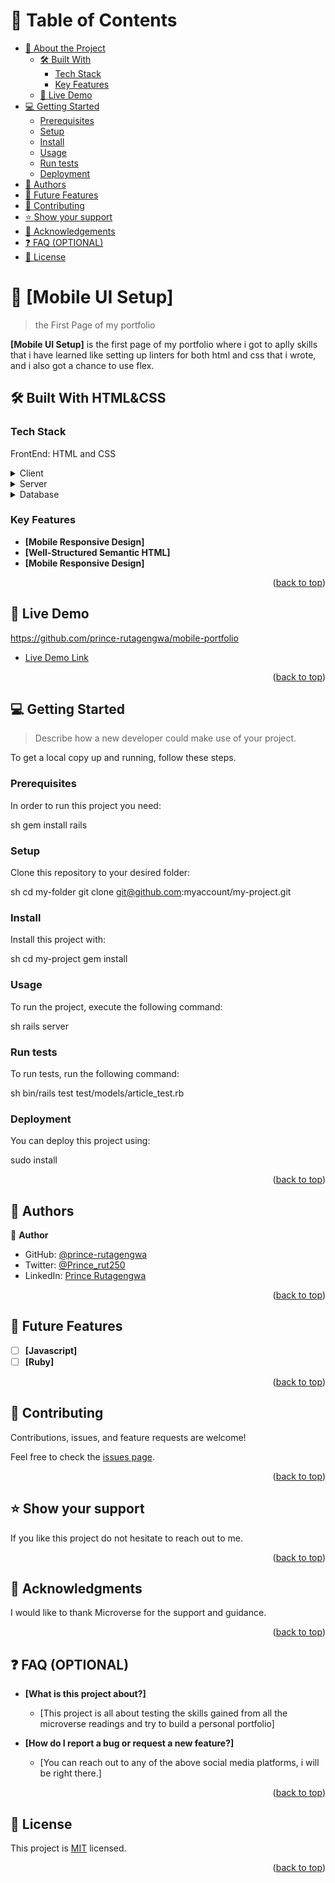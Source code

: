 <a name="readme-top"></a>

# 📗 Table of Contents

- [📖 About the Project](#about-project)
  - [🛠 Built With](#built-with)
    - [Tech Stack](#tech-stack)
    - [Key Features](#key-features)
  - [🚀 Live Demo](#live-demo)
- [💻 Getting Started](#getting-started)
  - [Prerequisites](#prerequisites)
  - [Setup](#setup)
  - [Install](#install)
  - [Usage](#usage)
  - [Run tests](#run-tests)
  - [Deployment](#deployment)
- [👥 Authors](#authors)
- [🔭 Future Features](#future-features)
- [🤝 Contributing](#contributing)
- [⭐️ Show your support](#support)
- [🙏 Acknowledgements](#acknowledgements)
- [❓ FAQ (OPTIONAL)](#faq)
- [📝 License](#license)


# 📖 [Mobile UI Setup] <a name="about-project"></a>

> the First Page of my portfolio

**[Mobile UI Setup]** is the first page of my portfolio where i got to aplly skills that i have learned like setting up linters for both html and css that i wrote, and i also got a chance to use flex.

## 🛠 Built With <a name="built-with">HTML&CSS</a>

### Tech Stack <a name="tech-stack"></a>

FrontEnd: HTML and CSS

<details>
  <summary>Client</summary>
  <ul>
    <li><a href="https://reactjs.org/">React.js</a></li>
  </ul>
</details>

<details>
  <summary>Server</summary>
  <ul>
    <li><a href="https://expressjs.com/">Express.js</a></li>
  </ul>
</details>

<details>
<summary>Database</summary>
  <ul>
    <li><a href="https://www.postgresql.org/">PostgreSQL</a></li>
  </ul>
</details>

<!-- Features -->

### Key Features <a name="key-features"></a>

- **[Mobile Responsive Design]**
- **[Well-Structured Semantic HTML]**
- **[Mobile Responsive Design]**

<p align="right">(<a href="#readme-top">back to top</a>)</p>


## 🚀 Live Demo <a name="live-demo"></a>
https://github.com/prince-rutagengwa/mobile-portfolio

- [Live Demo Link](https://google.com)

<p align="right">(<a href="#readme-top">back to top</a>)</p>


## 💻 Getting Started <a name="getting-started"></a>

> Describe how a new developer could make use of your project.

To get a local copy up and running, follow these steps.

### Prerequisites

In order to run this project you need:

sh
 gem install rails

### Setup

Clone this repository to your desired folder:

sh
  cd my-folder
  git clone git@github.com:myaccount/my-project.git


### Install

Install this project with:

sh
  cd my-project
  gem install

### Usage

To run the project, execute the following command:

sh
  rails server


### Run tests

To run tests, run the following command:

sh
  bin/rails test test/models/article_test.rb


### Deployment

You can deploy this project using:

sudo install

<p align="right">(<a href="#readme-top">back to top</a>)</p>

<!-- AUTHORS -->

## 👥 Authors <a name="authors"></a>


👤 **Author**

- GitHub: [@prince-rutagengwa](https://github.com/prince-rutagengwa)
- Twitter: [@Prince_rut250](https://twitter.com/Prince_rut250)
- LinkedIn: [Prince Rutagengwa](https://linkedin.com/in/prince-rutagengwa/)

<p align="right">(<a href="#readme-top">back to top</a>)</p>

<!-- FUTURE FEATURES -->

## 🔭 Future Features <a name="future-features"></a>

- [ ] **[Javascript]**
- [ ] **[Ruby]**

<p align="right">(<a href="#readme-top">back to top</a>)</p>


## 🤝 Contributing <a name="contributing"></a>

Contributions, issues, and feature requests are welcome!

Feel free to check the [issues page](../../issues/).

<p align="right">(<a href="#readme-top">back to top</a>)</p>


## ⭐️ Show your support <a name="support"></a>

If you like this project do not hesitate to reach out to me.

<p align="right">(<a href="#readme-top">back to top</a>)</p>


## 🙏 Acknowledgments <a name="acknowledgements"></a>

I would like to thank Microverse for the support and guidance.

<p align="right">(<a href="#readme-top">back to top</a>)</p>


## ❓ FAQ (OPTIONAL) <a name="faq"></a>

- **[What is this project about?]**

  - [This project is all about testing the skills gained from all the microverse readings and try to build a personal portfolio]

- **[How do I report a bug or request a new feature?]**

  - [You can reach out to any of the above social media platforms, i will be right there.]

<p align="right">(<a href="#readme-top">back to top</a>)</p

<!-- LICENSE -->

## 📝 License <a name="license"></a>

This project is [MIT](./LICENSE) licensed.

<p align="right">(<a href="#readme-top">back to top</a>)</p>